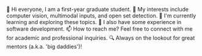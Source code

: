 👋 Hi everyone, I am a first-year graduate student.
👀 My interests include computer vision, multimodal inputs, and open set detection.
🌱 I'm currently learning and exploring these topics.
💞️ I also have some experience in software development.
📫 How to reach me? Feel free to connect with me for academic and professional inquiries.
🔍 Always on the lookout for great mentors (a.k.a. 'big daddies')!
<!---
laitiamo/laitiamo is a ✨ special ✨ repository because its `README.md` (this file) appears on your GitHub profile.
You can click the Preview link to take a look at your changes.
--->
